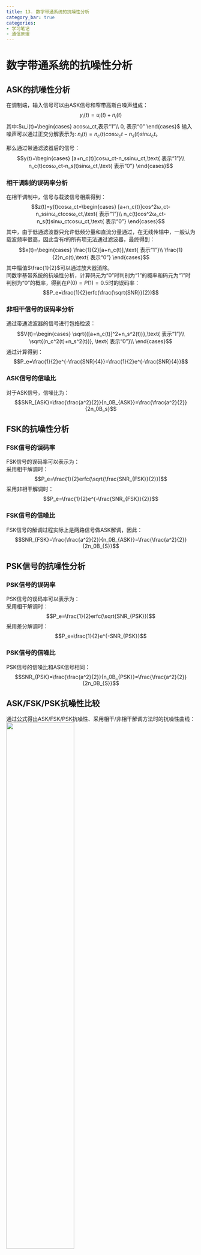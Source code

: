 ```yaml
---
title: 13. 数字带通系统的抗噪性分析
category_bar: true
categories: 
- 学习笔记
- 通信原理
---
```

# 数字带通系统的抗噪性分析
## ASK的抗噪性分析
在调制端，输入信号可以由ASK信号和窄带高斯白噪声组成：  
$$y_i(t)=u_i(t)+n_i(t)$$
其中:$u_i(t)=\begin{cases}
    acosω_ct,表示“1”\\
    0, 表示“0”
\end{cases}$
输入噪声可以通过正交分解表示为: $n_i(t)=n_c(t)cosω_ct-n_s(t)sinω_ct$。  

那么通过带通滤波器后的信号：  
$$y(t)=\begin{cases}
    [a+n_c(t)]cosω_ct-n_ssinω_ct,\text{ 表示“1”}\\
    n_c(t)cosω_ct-n_s(t)sinω_ct,\text{ 表示“0”}
\end{cases}$$

### 相干调制的误码率分析
在相干调制中，信号与载波信号相乘得到：  
$$z(t)=y(t)cosω_ct=\begin{cases}
    [a+n_c(t)]cos^2ω_ct-n_ssinω_ctcosω_ct,\text{ 表示“1”}\\
    n_c(t)cos^2ω_ct-n_s(t)sinω_ctcosω_ct,\text{ 表示“0”}
\end{cases}$$
其中，由于低通滤波器只允许低频分量和直流分量通过，在无线传输中，一般认为载波频率很高，因此含有$t$的所有项无法通过滤波器，最终得到：  
$$x(t)=\begin{cases}
    \frac{1}{2}[a+n_c(t)],\text{ 表示“1”}\\
    \frac{1}{2}n_c(t),\text{ 表示“0”}
\end{cases}$$
其中幅值$\frac{1}{2}$可以通过放大器消除。  
同数字基带系统的抗噪性分析，计算码元为“0”时判别为“1”的概率和码元为“1”时判别为“0”的概率，得到在$P(0)=P(1)=0.5$时的误码率：  
$$P_e=\frac{1}{2}erfc(\frac{\sqrt{SNR}}{2})$$

### 非相干信号的误码率分析
通过带通滤波器的信号进行包络检波：  
$$V(t)=\begin{cases}
    \sqrt{([a+n_c(t)]^2+n_s^2(t))},\text{ 表示“1”}\\
    \sqrt{(n_c^2(t)+n_s^2(t))}, \text{ 表示“0”}\\
\end{cases}$$
通过计算得到：  
$$P_e=\frac{1}{2}e^{-\frac{SNR}{4}}=\frac{1}{2}e^{-\frac{SNR}{4}}$$

### ASK信号的信噪比
对于ASK信号，信噪比为：  
$$SNR_{ASK}=\frac{\frac{a^2}{2}}{n_0B_{ASK}}=\frac{\frac{a^2}{2}}{2n_0B_s}$$

## FSK的抗噪性分析
### FSK信号的误码率
FSK信号的误码率可以表示为：  
采用相干解调时：  
$$P_e=\frac{1}{2}erfc(\sqrt{\frac{SNR_{FSK}}{2}})$$
采用非相干解调时：  
$$P_e=\frac{1}{2}e^{-\frac{SNR_{FSK}}{2}}$$

### FSK信号的信噪比
FSK信号的解调过程实际上是两路信号做ASK解调，因此：  
$$SNR_{FSK}=\frac{\frac{a^2}{2}}{n_0B_{ASK}}=\frac{\frac{a^2}{2}}{2n_0B_{S}}$$

## PSK信号的抗噪性分析
### PSK信号的误码率
PSK信号的误码率可以表示为：  
采用相干解调时：  
$$P_e=\frac{1}{2}erfc(\sqrt{SNR_{PSK}})$$
采用差分解调时：  
$$P_e=\frac{1}{2}e^{-SNR_{PSK}}$$

### PSK信号的信噪比
PSK信号的信噪比和ASK信号相同：  
$$SNR_{PSK}=\frac{\frac{a^2}{2}}{n_0B_{PSK}}=\frac{\frac{a^2}{2}}{2n_0B_{S}}$$

## ASK/FSK/PSK抗噪性比较
通过公式得出ASK/FSK/PSK抗噪性、采用相干/非相干解调方法时的抗噪性曲线：  
<img src = https://cdn.jsdelivr.net/gh/l61012345/Pic/img/20211127160641.png width=60%>  

可以从上图总结出如下结论：  
1. 抗噪性：**PSK>DPSK>FSK>ASK**
2. 抗噪性： **相干解调>非相干解调**  
3. 系统的误码率下降时，系统的信噪比上升。  

此外，ASK/PSK和DPSK的带宽相同，FSK的带宽大于前三者，因此FSK的频谱利用效率最低。  

### 使用MATLAB©绘制ASK/FSK/PSK的BER-SNR曲线
使用`linspace()`函数创建一个从-10到30的等差数列，公差为10，用于描述分贝表示的SNR：`r_dB = linspace(-10,10,30);`，然后将SNR转换为数值描述： `r = 10.^(r_dB/10);`。
在MATLAB中使用`erfc()`函数即可得到互补误差函数在特定点下的输出。那么ASK/PSK/DPSK/FSK在相干解调/非相干解调下的误码率可以表示为：  
```M
ask_co = 0.5.*erfc(sqrt(r)/2);
ask_no = 0.5.*exp(-r/4);
fsk_co = 0.5.*erfc(sqrt(r/2));
fsk_no = 0.5.*exp(-r/2);
psk_co = 0.5.*erfc(sqrt(r));
dpsk = 0.5.*exp(-r);
```
使用函数`semilogy()`绘制出y轴以10的次方表示的折线图。  
完整的例程如下：  
```M
r_dB = linspace(-10,10,30); %创建SNR
r = 10.^(r_dB/10); %转换为数值描述

% 表示BER
ask_co = 0.5.*erfc(sqrt(r)/2);
ask_no = 0.5.*exp(-r/4);
fsk_co = 0.5.*erfc(sqrt(r/2));
fsk_no = 0.5.*exp(-r/2);
psk_co = 0.5.*erfc(sqrt(r));
dpsk = 0.5.*exp(-r);

% 绘图
semilogy(r_dB,ask_co,'r','DisplayName','ASK coherent demodulation')
hold on
semilogy(r_dB,ask_no,'b','DisplayName','ASK none-coherent demodulation')
semilogy(r_dB,fsk_no,'g','DisplayName','FSK none-coherent demodulation')
semilogy(r_dB,fsk_co,'w','DisplayName','FSK coherent demodulation')
semilogy(r_dB,psk_co,'k','DisplayName','PSK coherent demodulation')
semilogy(r_dB,dpsk,'m','DisplayName','DPSK differential demodulation')
xlabel('SNR(dB)')
ylabel('BER')
grid on
hold off
```


## 总结：ASK/FSK/PSK的参数性能
ASK是一种应用最早的基本调制方式。其优点是设备简单，频带利用率较高；缺点是抗噪声性能差，并且对信道特性变化敏感，不易是抽样判决器工作在最佳判决门限状态。  
FSK是数字通信中不可或缺的一种调制方式。其优点是抗干扰能力较强，不受信道参数变化的影响，因此FSK特别适合应用于衰落信道；缺点是占用频带较宽，尤其是MFSK，频带利用率较低。目前，调频体制主要应用于中，低速数据传输与接入中。  
PSK和DPSK是一种高传输效率的调制方式，其抗噪声能力比ASK和FSK都强，且不易受信道特性变化的影响，因此在高、中速数据传输中得到了广泛的应用。绝对相移（PSK）在相干解调时存在载波相位模糊的问题，在实际中很少采用于直接传输，MDPSK应用更为广泛。  

| 调制方式 | 受调信号的码型 |受调信号的带宽 | 解调方法 | 解调的最佳判决门限 | 最大频谱利用效率 | 误码率 |
|:--:|:--:|:--:|:--:|:--:|:--:|:--:|
| ASK | 单极性码 | $2B_s$ | 相干解调<br>包络检波法 | $\frac{a}{2}$ | $\frac{1}{2}$ | $\frac{1}{2}erfc(\frac{\sqrt{SNR}}{2})$<br> $\frac{1}{2}e^{-\frac{SNR}{4}}$|
| FSK | 单极性码 | $\lvert f_1-f_2\rvert +2B_s$ | 相干解调<br>包络检波法<br>过零检波法<br> | 无<br>无<br>$\frac{a}{2}$| $\frac{R_B}{\lvert f_1-f_2\rvert +2R_B}$ | $\frac{1}{2}erfc(\sqrt{\frac{SNR_{FSK}}{2}})$ <br> $\frac{1}{2}e^{-\frac{SNR_{FSK}}{2}}$ |
| PSK | 双极性码 | $2B_s$ | 相干解调 | 0 | $\frac{1}{2}$ | $\frac{1}{2}erfc(\sqrt{SNR_{PSK}})$ |
| DPSK | 双极性码 | $2B_s$ | 相干解调<br>相位比较法 | 0 | $\frac{1}{2}$ | $\frac{1}{2}e^{-SNR_{PSK}}$ |

所有调制方法的信噪比均为： $SNR=\frac{\frac{a^2}{2}}{2n_0B_{S}}$。  